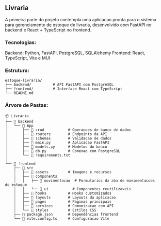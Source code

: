 ## Livraria

A primeira parte do projeto contempla uma aplicacao pronta para o sistema para gerenciamento de estoque de livraria, desenvolvido com FastAPI no backend e React + TypeScript no frontend.

### Tecnologias: 

Backend: Python, FastAPI, PostgreSQL, SQLAlchemy
Frontend: React, TypeScript, Vite e MUI 

### Estrutura:
```
estoque-livraria/
├── backend/          # API FastAPI com PostgreSQL
├── frontend/         # Interface React com TypeScript
└── README.md
```

### Árvore de Pastas:

```
📦 Livraria
├── 📂 backend
│   └── 📂 App
│       ├── 📂 crud           # Operacoes de banco de dados
│       ├── 📂 routers        # Endpoints da API
│       ├── 📂 schemas        # Validacao de dados
│       ├── 📜 main.py        # Aplicacao FastAPI
│       ├── 📜 models.py      # Modelos do banco
│       ├── 📜 db.py          # Conexao com PostgreSQL
│       └── 📜 requirements.txt
│
└── 📂 frontend
    ├── 📂 src
    │   ├── 📂 assets         # Imagens e recursos
    │   ├── 📂 components
    │   │   ├── 📂 movimentacao  # Formularios da aba de movimentacoes do estoque
    │   │   └── 📂 ui           # Componentes reutilizaveis
    │   ├── 📂 hooks          # Hooks customizados
    │   ├── 📂 layouts        # Layouts da aplicacao
    │   ├── 📂 pages          # Paginas principais
    │   ├── 📂 services       # Comunicacao com API
    │   └── 📂 styles         # Estilos CSS
    ├── 📜 package.json       # Dependências frontend
    └── 📜 vite.config.ts     # Configuracao Vite
```